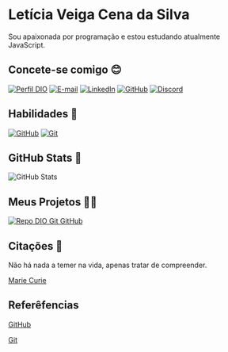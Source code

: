 # Letícia Veiga Cena da Silva

Sou apaixonada por programação e estou estudando atualmente JavaScript.

## Concete-se comigo 😊

[![Perfil DIO](https://img.shields.io/badge/-Meu%20Perfil%20na%20DIO-ffb6c1?style=for-the-badge)](https://www.dio.me/users/leticiaveigacs)
[![E-mail](https://img.shields.io/badge/-Email-ffb6c1?style=for-the-badge&logo=microsoft-outlook&logoColor=E94D5F)](leticiaveigacs@gmail.com)
[![LinkedIn](https://img.shields.io/badge/-LinkedIn-ffb6c1?style=for-the-badge&logo=linkedin&logoColor=30A3DC)](https://www.linkedin.com/in/let%C3%ADcia-veiga-cena-da-silva/)
[![GitHub](https://img.shields.io/badge/-github-ffb6c1?style=for-the-badge&logo=github&logoColor=30A3DC)](https://github.com/leticiaveigacs)
[![Discord](https://img.shields.io/badge/-Discord-ffb6c1?style=for-the-badge&logo=discord&logoColor=30A3DC)](leticiaveigacs)

## Habilidades 📕

[![GitHub](https://img.shields.io/badge/-github-ffb6c1?style=for-the-badge&logo=github&logoColor=30A3DC)](https://docs.github.com/pt)
[![Git](https://img.shields.io/badge/-git-ffb6c1?style=for-the-badge&logo=git&logoColor=30A3DC)](https://git-scm.com/doc)

## GitHub Stats 👋

![GitHub Stats](https://github-readme-stats.vercel.app/api?username=leticiaveigacs&theme=transparent&bg_color=ffb6c1&border_color=30A3DC&show_icons=true&icon_color=30A3DC&title_color=E94D5F&text_color=000)

## Meus Projetos 👩‍💻

[![Repo DIO Git GitHub](https://github-readme-stats.vercel.app/api/pin/?username=leticiaveigacs&repo=dio-lab-open-source&bg_color=ffb6c1&border_color=30A3DC&show_icons=true&icon_color=30A3DC&title_color=E94D5F&text_color=000)](https://github.com/leticiaveigacs/dio-lab-open-source)


## Citações 📖
Não há nada a temer na vida, apenas tratar de compreender. 

[Marie Curie](http://www.invivo.fiocruz.br/historia/marie-curie-pioneira-da-ciencia/#:~:text=Nascida%20na%20Pol%C3%B4nia%20em%201867,e%20o%20f%C3%ADsico%20Henri%20Becquerel.)

## Referêfencias

[GitHub](https://docs.github.com/pt)

[Git](https://git-scm.com/doc)